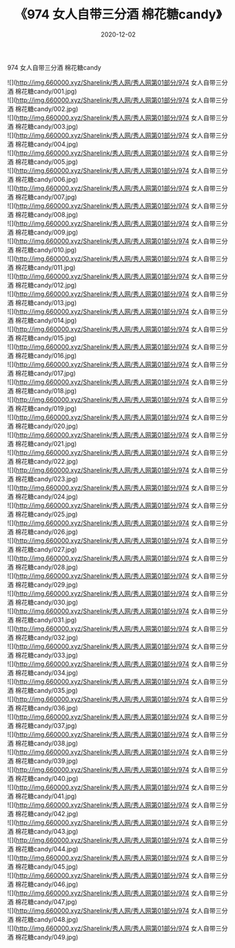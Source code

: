 ﻿---
layout: post
title:  《974 女人自带三分酒 棉花糖candy》
date:   2020-12-02
img: http://img.660000.xyz/Sharelink/秀人网/秀人网第01部分/974 女人自带三分酒 棉花糖candy/000.jpg
categories: [美女, 清纯, 唯美]
---

974 女人自带三分酒 棉花糖candy

  ![](http://img.660000.xyz/Sharelink/秀人网/秀人网第01部分/974 女人自带三分酒 棉花糖candy/001.jpg) <br> ![](http://img.660000.xyz/Sharelink/秀人网/秀人网第01部分/974 女人自带三分酒 棉花糖candy/002.jpg) <br> ![](http://img.660000.xyz/Sharelink/秀人网/秀人网第01部分/974 女人自带三分酒 棉花糖candy/003.jpg) <br> ![](http://img.660000.xyz/Sharelink/秀人网/秀人网第01部分/974 女人自带三分酒 棉花糖candy/004.jpg) <br> ![](http://img.660000.xyz/Sharelink/秀人网/秀人网第01部分/974 女人自带三分酒 棉花糖candy/005.jpg) <br> ![](http://img.660000.xyz/Sharelink/秀人网/秀人网第01部分/974 女人自带三分酒 棉花糖candy/006.jpg) <br> ![](http://img.660000.xyz/Sharelink/秀人网/秀人网第01部分/974 女人自带三分酒 棉花糖candy/007.jpg) <br> ![](http://img.660000.xyz/Sharelink/秀人网/秀人网第01部分/974 女人自带三分酒 棉花糖candy/008.jpg) <br> ![](http://img.660000.xyz/Sharelink/秀人网/秀人网第01部分/974 女人自带三分酒 棉花糖candy/009.jpg) <br> ![](http://img.660000.xyz/Sharelink/秀人网/秀人网第01部分/974 女人自带三分酒 棉花糖candy/010.jpg) <br> ![](http://img.660000.xyz/Sharelink/秀人网/秀人网第01部分/974 女人自带三分酒 棉花糖candy/011.jpg) <br> ![](http://img.660000.xyz/Sharelink/秀人网/秀人网第01部分/974 女人自带三分酒 棉花糖candy/012.jpg) <br> ![](http://img.660000.xyz/Sharelink/秀人网/秀人网第01部分/974 女人自带三分酒 棉花糖candy/013.jpg) <br> ![](http://img.660000.xyz/Sharelink/秀人网/秀人网第01部分/974 女人自带三分酒 棉花糖candy/014.jpg) <br> ![](http://img.660000.xyz/Sharelink/秀人网/秀人网第01部分/974 女人自带三分酒 棉花糖candy/015.jpg) <br> ![](http://img.660000.xyz/Sharelink/秀人网/秀人网第01部分/974 女人自带三分酒 棉花糖candy/016.jpg) <br> ![](http://img.660000.xyz/Sharelink/秀人网/秀人网第01部分/974 女人自带三分酒 棉花糖candy/017.jpg) <br> ![](http://img.660000.xyz/Sharelink/秀人网/秀人网第01部分/974 女人自带三分酒 棉花糖candy/018.jpg) <br> ![](http://img.660000.xyz/Sharelink/秀人网/秀人网第01部分/974 女人自带三分酒 棉花糖candy/019.jpg) <br> ![](http://img.660000.xyz/Sharelink/秀人网/秀人网第01部分/974 女人自带三分酒 棉花糖candy/020.jpg) <br> ![](http://img.660000.xyz/Sharelink/秀人网/秀人网第01部分/974 女人自带三分酒 棉花糖candy/021.jpg) <br> ![](http://img.660000.xyz/Sharelink/秀人网/秀人网第01部分/974 女人自带三分酒 棉花糖candy/022.jpg) <br> ![](http://img.660000.xyz/Sharelink/秀人网/秀人网第01部分/974 女人自带三分酒 棉花糖candy/023.jpg) <br> ![](http://img.660000.xyz/Sharelink/秀人网/秀人网第01部分/974 女人自带三分酒 棉花糖candy/024.jpg) <br> ![](http://img.660000.xyz/Sharelink/秀人网/秀人网第01部分/974 女人自带三分酒 棉花糖candy/025.jpg) <br> ![](http://img.660000.xyz/Sharelink/秀人网/秀人网第01部分/974 女人自带三分酒 棉花糖candy/026.jpg) <br> ![](http://img.660000.xyz/Sharelink/秀人网/秀人网第01部分/974 女人自带三分酒 棉花糖candy/027.jpg) <br> ![](http://img.660000.xyz/Sharelink/秀人网/秀人网第01部分/974 女人自带三分酒 棉花糖candy/028.jpg) <br> ![](http://img.660000.xyz/Sharelink/秀人网/秀人网第01部分/974 女人自带三分酒 棉花糖candy/029.jpg) <br> ![](http://img.660000.xyz/Sharelink/秀人网/秀人网第01部分/974 女人自带三分酒 棉花糖candy/030.jpg) <br> ![](http://img.660000.xyz/Sharelink/秀人网/秀人网第01部分/974 女人自带三分酒 棉花糖candy/031.jpg) <br> ![](http://img.660000.xyz/Sharelink/秀人网/秀人网第01部分/974 女人自带三分酒 棉花糖candy/032.jpg) <br> ![](http://img.660000.xyz/Sharelink/秀人网/秀人网第01部分/974 女人自带三分酒 棉花糖candy/033.jpg) <br> ![](http://img.660000.xyz/Sharelink/秀人网/秀人网第01部分/974 女人自带三分酒 棉花糖candy/034.jpg) <br> ![](http://img.660000.xyz/Sharelink/秀人网/秀人网第01部分/974 女人自带三分酒 棉花糖candy/035.jpg) <br> ![](http://img.660000.xyz/Sharelink/秀人网/秀人网第01部分/974 女人自带三分酒 棉花糖candy/036.jpg) <br> ![](http://img.660000.xyz/Sharelink/秀人网/秀人网第01部分/974 女人自带三分酒 棉花糖candy/037.jpg) <br> ![](http://img.660000.xyz/Sharelink/秀人网/秀人网第01部分/974 女人自带三分酒 棉花糖candy/038.jpg) <br> ![](http://img.660000.xyz/Sharelink/秀人网/秀人网第01部分/974 女人自带三分酒 棉花糖candy/039.jpg) <br> ![](http://img.660000.xyz/Sharelink/秀人网/秀人网第01部分/974 女人自带三分酒 棉花糖candy/040.jpg) <br> ![](http://img.660000.xyz/Sharelink/秀人网/秀人网第01部分/974 女人自带三分酒 棉花糖candy/041.jpg) <br> ![](http://img.660000.xyz/Sharelink/秀人网/秀人网第01部分/974 女人自带三分酒 棉花糖candy/042.jpg) <br> ![](http://img.660000.xyz/Sharelink/秀人网/秀人网第01部分/974 女人自带三分酒 棉花糖candy/043.jpg) <br> ![](http://img.660000.xyz/Sharelink/秀人网/秀人网第01部分/974 女人自带三分酒 棉花糖candy/044.jpg) <br> ![](http://img.660000.xyz/Sharelink/秀人网/秀人网第01部分/974 女人自带三分酒 棉花糖candy/045.jpg) <br> ![](http://img.660000.xyz/Sharelink/秀人网/秀人网第01部分/974 女人自带三分酒 棉花糖candy/046.jpg) <br> ![](http://img.660000.xyz/Sharelink/秀人网/秀人网第01部分/974 女人自带三分酒 棉花糖candy/047.jpg) <br> ![](http://img.660000.xyz/Sharelink/秀人网/秀人网第01部分/974 女人自带三分酒 棉花糖candy/048.jpg) <br> ![](http://img.660000.xyz/Sharelink/秀人网/秀人网第01部分/974 女人自带三分酒 棉花糖candy/049.jpg) <br>